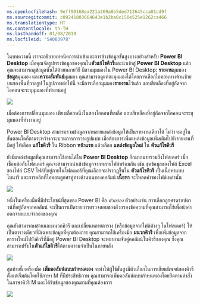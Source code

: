 ```yaml
---
ms.openlocfilehash: 9eff90168ea221a269a8b5ded712645cca01cd9f
ms.sourcegitcommit: c09241803664643e1b2ba0c150e525e1262ca466
ms.translationtype: HT
ms.contentlocale: th-TH
ms.lasthandoff: 01/08/2019
ms.locfileid: "54083978"
---
```

ในบทความนี้ เราจะอธิบายเทคนิคการนำเข้าและการล้างข้อมูลขั้นสูงบางอย่างสำหรับ **Power BI Desktop** เมื่อคุณจัดรูปทรงข้อมูลของคุณใน**ตัวแก้ไขคิวรี**และนำเข้าสู่ **Power BI Desktop** แล้ว คุณจะสามารถดูข้อมูลนั้นได้ด้วยหลายวิธี มีสามมุมมองใน Power BI Desktop: **รายงาน**มุมมอง**ข้อมูล**มุมมอง และ**ความสัมพันธ์**มุมมอง คุณสามารถดูแต่ละมุมมองได้โดยการเลือกไอคอนทางด้านซ้ายบนของพื้นที่วาดรูป ในรูปภาพต่อไปนี้ จะมีการเลือกมุมมอง**รายงาน**ไว้แล้ว แถบสีเหลืองที่อยู่ถัดจากไอคอนจะระบุมุมมองที่ทำงานอยู่

![](media/1-4-advanced-data-sources-and-transformation/1-4_1.png)

เมื่อต้องการเปลี่ยนมุมมอง เพียงเลือกหนึ่งในสองไอคอนที่เหลือ แถบสีเหลืองที่อยู่ถัดจากไอคอนจะระบุมุมมองที่ทำงานอยู่

Power BI Desktop สามารถรวมข้อมูลจากหลายแหล่งข้อมูลให้เป็นรายงานเดียวได้ ไม่ว่าจะอยู่ในขั้นตอนใดก็ตามระหว่างกระบวนการการวางรูปแบบ เมื่อต้องการเพิ่มแหล่งข้อมูลเพิ่มเติมไปยังรายงานที่มีอยู่ ให้เลือก **แก้ไขคิวรี** ใน Ribbon **หน้าแรก** แล้วเลือก **แหล่งข้อมูลใหม่** ใน **ตัวแก้ไขคิวรี**

ยังมีแหล่งข้อมูลที่คุณสามารถใช้งานได้ใน **Power BI Desktop** อีกมากมายรวมถึงโฟลเดอร์ เมื่อเชื่อมต่อกับโฟลเดอร์ คุณจะสามารถนำเข้าข้อมูลจากหลายไฟล์พร้อมกัน เช่น ชุดข้อมูลของไฟล์ Excel ของไฟล์ CSV ไฟล์ที่อยู่ภายในโฟลเดอร์ที่คุณเลือกจะปรากฏขึ้นใน **ตัวแก้ไขคิวรี** เป็นเนื้อหาแบบไบนารี และการคลิกที่ไอคอนลูกศรคู่ทางด้านบนของคอลัมน์ **เนื้อหา** จะโหลดค่าของไฟล์เหล่านั้น

![](media/1-4-advanced-data-sources-and-transformation/1-4_2.png)

หนึ่งในเครื่องมือที่มีประโยชน์ที่สุดของ Power BI คือ *ตัวกรอง* ตัวอย่างเช่น การเลือกลูกศรดรอปดาวน์ที่อยู่ถัดจากคอลัมน์ จะเป็นการเปิดรายการตรวจสอบของตัวกรองข้อความที่คุณสามารถใช้เพื่อนำค่าออกจากแบบจำลองของคุณ

คุณยังสามารถผสานและผนวกคิวรี และเปลี่ยนหลายตาราง (หรือข้อมูลจากไฟล์ต่างๆ ในโฟลเดอร์) ให้เป็นตารางเดียวที่มีเฉพาะข้อมูลที่คุณต้องการ คุณสามารถใช้เครื่องมือ **ผนวกคิวรี** เพื่อเพิ่มข้อมูลจากตารางใหม่ไปยังคิวรีที่มีอยู่ Power BI Desktop จะพยายามจับคู่คอลัมน์ในคิวรีของคุณ ซึ่งคุณสามารถปรับใน**ตัวแก้ไขคิวรี**ได้ตามความจำเป็นในภายหลัง

![](media/1-4-advanced-data-sources-and-transformation/1-4_3.png)

สุดท้ายนี้ เครื่องมือ **เพิ่มคอลัมน์แบบกำหนดเอง** จะทำให้ผู้ใช้ขั้นสูงมีตัวเลือกในการเขียนนิพจน์ของคิวรีตั้งแต่เริ่มต้นโดยใช้ภาษา M ที่มีประสิทธิภาพ คุณสามารถเพิ่มคอลัมน์แบบกำหนดเองโดยยึดตามคำสั่งในภาษาคิวรี M และได้รับข้อมูลของคุณตามที่คุณต้องการ

![](media/1-4-advanced-data-sources-and-transformation/1-4_4.png)

